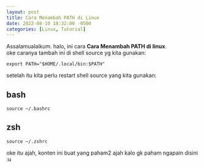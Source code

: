 ```yaml
---
layout: post
title: Cara Menambah PATH di Linux
date: 2022-08-10 18:32:00 -0500
categories: [Linux, Tutorial]
---
```

Assalamualaikum.
halo, ini cara **Cara Menambah PATH di linux**.<br>
oke caranya tambah ini di shell source yg kita gunakan:
```
export PATH="$HOME/.local/bin:$PATH"
```
setelah itu kita perlu restart shell source yang kita gunakan:
## bash
```terminal
source ~/.bashrc
```
## zsh
```terminal
source ~/.zshrc
```

oke itu ajah, konten ini buat yang paham2 ajah kalo gk paham ngapain disini :u
